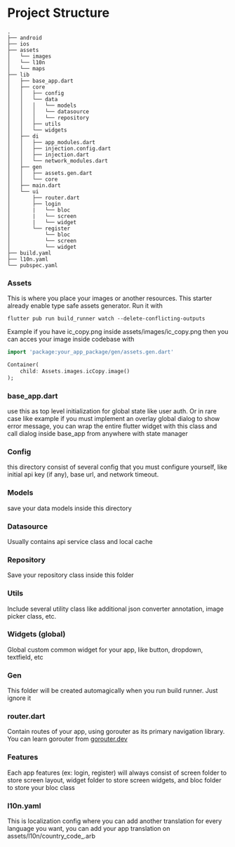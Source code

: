 # Project Structure

```
.
├── android
├── ios
├── assets
│   └── images
│   └── l10n
│   └── maps
├── lib
│   ├── base_app.dart
│   ├── core
│   │   ├── config
│   │   └── data
│   │   │   └── models
│   │   │   └── datasource
│   │   │   └── repository
│   │   ├── utils
│   │   └── widgets
│   ├── di
│   │   ├── app_modules.dart
│   │   ├── injection.config.dart
│   │   ├── injection.dart
│   │   └── network_modules.dart
│   ├── gen
│   │   ├── assets.gen.dart
│   │   └── core
│   ├── main.dart
│   └── ui
│       ├── router.dart
│       ├── login
│       |   └── bloc
│       |   └── screen
│       |   └── widget
│       └── register
│           └── bloc
│           └── screen
│           └── widget
├── build.yaml
├── l10n.yaml
└── pubspec.yaml
```

### Assets
This is where you place your images or another resources. This starter already enable type safe assets generator. Run it with
```
flutter pub run build_runner watch --delete-conflicting-outputs 
```
Example if you have ic_copy.png inside assets/images/ic_copy.png then you can acces your image inside codebase with
```dart
import 'package:your_app_package/gen/assets.gen.dart'

Container(
    child: Assets.images.icCopy.image()
);
```

### base_app.dart
use this as top level initialization for global state like user auth. Or in rare case like example if you must implement an overlay global dialog to show error message, you can wrap the entire flutter widget with this class and call dialog inside base_app from anywhere with state manager

### Config
this directory consist of several config that you must configure yourself, like initial api key (if any), base url, and network timeout.

### Models
save your data models inside this directory

### Datasource
Usually contains api service class and local cache

### Repository
Save your repository class inside this folder

### Utils
Include several utility class like additional json converter annotation, image picker class, etc.

### Widgets (global)
Global custom common widget for your app, like button, dropdown, textfield, etc

### Gen
This folder will be created automagically when you run build runner. Just ignore it

### router.dart
Contain routes of your app, using gorouter as its primary navigation library. You can learn gorouter from [gorouter.dev]('https://gorouter.dev/')

### Features
Each app features (ex: login, register) will always consist of screen folder to store screen layout, widget folder to store screen widgets, and bloc folder to store your bloc class

### l10n.yaml
This is localization config where you can add another translation for every language you want, you can add your app translation on assets/l10n/country_code_.arb
